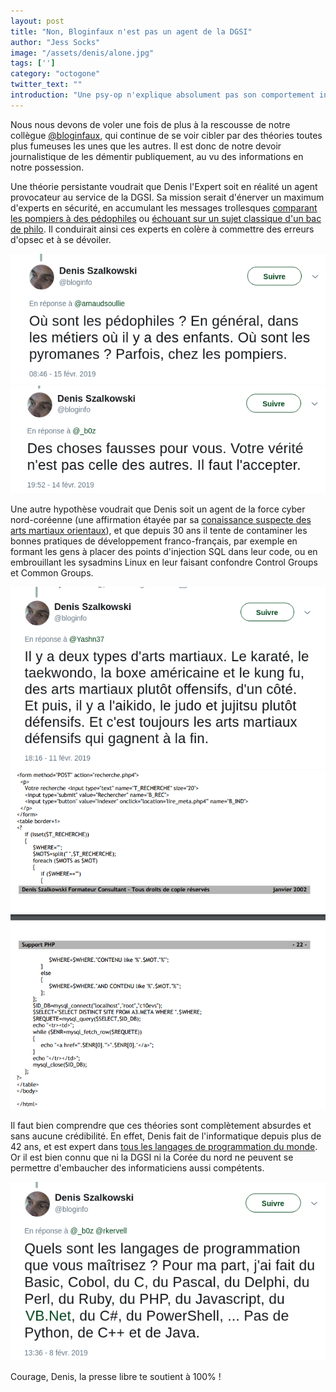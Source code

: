 ```yaml
---
layout: post
title: "Non, Bloginfaux n'est pas un agent de la DGSI"
author: "Jess Socks"
image: "/assets/denis/alone.jpg"
tags: ['']
category: "octogone"
twitter_text: ""
introduction: "Une psy-op n'explique absolument pas son comportement incohérent"
---
```


Nous nous devons de voler une fois de plus à la rescousse de notre collègue 
[@bloginfaux](https://twitter.com/bloginfo), qui continue de se voir cibler
par des théories toutes plus fumeuses les unes que les autres. Il est donc
de notre devoir journalistique de les démentir publiquement, au vu des
informations en notre possession.

Une théorie persistante voudrait que Denis l'Expert soit en réalité un agent
provocateur au service de la DGSI. Sa mission serait d'énerver un maximum
d'experts en sécurité, en accumulant les messages trollesques [comparant les pompiers à des pédophiles](https://twitter.com/bloginfo/status/1096314844951822336) ou [échouant sur un sujet classique d'un bac de philo](https://twitter.com/bloginfo/status/1096119914547593221). Il conduirait ainsi ces experts en colère à commettre des erreurs d'opsec et à se dévoiler.

![Pompiers et pedos](/assets/denis/pedos.png)
![Philo de comptoir](/assets/denis/verite.png)

Une autre hypothèse voudrait que Denis soit un agent de la force cyber nord-coréenne (une affirmation étayée par sa [conaissance suspecte des arts martiaux orientaux](https://twitter.com/bloginfo/status/1095008607983288320)), et que
depuis 30 ans il tente de contaminer les bonnes pratiques de développement franco-français, 
par exemple en formant les gens à placer des points d'injection SQL dans leur code, ou en embrouillant les sysadmins Linux en leur faisant confondre Control Groups et Common Groups.

![Corée](/assets/denis/asie.png)
![Injection SQL des familles](/assets/denis/sql.png)

Il faut bien comprendre que ces théories sont complètement absurdes et sans aucune crédibilité.
En effet, Denis fait de l'informatique depuis plus de 42 ans, et est expert dans [tous les langages de programmation du monde](https://twitter.com/bloginfo/status/1095008607983288320). Or il est bien connu que ni la DGSI ni la Corée du nord ne peuvent se permettre d'embaucher des
informaticiens aussi compétents.

![1337](/assets/denis/langages.png)

Courage, Denis, la presse libre te soutient à 100% !
